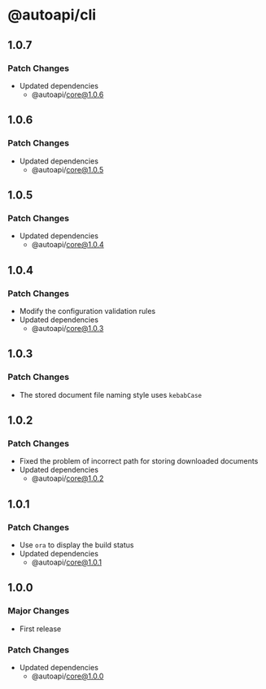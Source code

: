 # @autoapi/cli

## 1.0.7

### Patch Changes

- Updated dependencies
  - @autoapi/core@1.0.6

## 1.0.6

### Patch Changes

- Updated dependencies
  - @autoapi/core@1.0.5

## 1.0.5

### Patch Changes

- Updated dependencies
  - @autoapi/core@1.0.4

## 1.0.4

### Patch Changes

- Modify the configuration validation rules
- Updated dependencies
  - @autoapi/core@1.0.3

## 1.0.3

### Patch Changes

- The stored document file naming style uses `kebabCase`

## 1.0.2

### Patch Changes

- Fixed the problem of incorrect path for storing downloaded documents
- Updated dependencies
  - @autoapi/core@1.0.2

## 1.0.1

### Patch Changes

- Use `ora` to display the build status
- Updated dependencies
  - @autoapi/core@1.0.1

## 1.0.0

### Major Changes

- First release

### Patch Changes

- Updated dependencies
  - @autoapi/core@1.0.0
